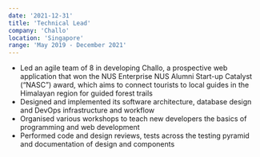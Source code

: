 ```yaml
---
date: '2021-12-31'
title: 'Technical Lead'
company: 'Challo'
location: 'Singapore'
range: 'May 2019 - December 2021'
---
```


- Led an agile team of 8 in developing Challo, a prospective web application that won the NUS Enterprise NUS Alumni Start-up Catalyst (“NASC”) award, which aims to connect tourists to local guides in the Himalayan region for guided forest trails
- Designed and implemented its software architecture, database design and DevOps infrastructure and workflow
- Organised various workshops to teach new developers the basics of programming and web development
- Performed code and design reviews, tests across the testing pyramid and documentation of design and components
